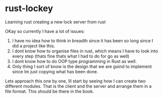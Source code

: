 # rust-lockey
Learning rust creating a new lock server from rust


OKay so currently I have a lot of issues:

1. I have no idea how to think in breadth since it has been so long since I did a project like this.
2. I dont know how to organise files in rust, which means I have to look into every step (thats fine thats what I had to do for go as well)
3. I dont know how to do OOP type programming in Rust as well.
4. Only thing I sort of know is the design that we are goind to implement since Im just copying what has been done.


Lets approach this one by one, Ill start by seeing how I can create two different modules.
That is the client and the server and arrange them in a file format. This should be there in the book.

